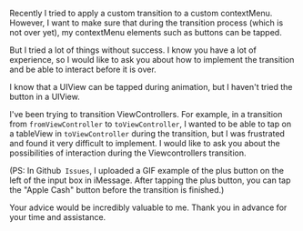 Recently I tried to apply a custom transition to a custom contextMenu.
However, I want to make sure that during the transition process (which is not over yet), my contextMenu elements such as buttons can be tapped.

But I tried a lot of things without success. I know you have a lot of experience, so I would like to ask you about how to implement the transition and be able to interact before it is over.

I know that a UIView can be tapped during animation, but I haven't tried the button in a UIView.

I've been trying to transition ViewControllers. For example, in a transition from `fromViewController` to `toViewController`, I wanted to be able to tap on a tableView in `toViewController` during the transition, but I was frustrated and found it very difficult to implement. I would like to ask you about the possibilities of interaction during the Viewcontrollers transition.

(PS: In Github` Issues`, I uploaded a GIF example of the plus button on the left of the input box in iMessage. After tapping the plus button, you can tap the "Apple Cash" button before the transition is finished.)

Your advice would be incredibly valuable to me. Thank you in advance for your time and assistance.
